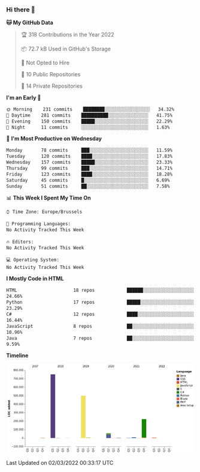 ### Hi there 👋

<!--START_SECTION:waka-->
**🐱 My GitHub Data** 

> 🏆 318 Contributions in the Year 2022
 > 
> 📦 72.7 kB Used in GitHub's Storage 
 > 
> 🚫 Not Opted to Hire
 > 
> 📜 10 Public Repositories 
 > 
> 🔑 14 Private Repositories  
 > 
**I'm an Early 🐤** 

```text
🌞 Morning    231 commits    ████████░░░░░░░░░░░░░░░░░   34.32% 
🌆 Daytime    281 commits    ██████████░░░░░░░░░░░░░░░   41.75% 
🌃 Evening    150 commits    █████░░░░░░░░░░░░░░░░░░░░   22.29% 
🌙 Night      11 commits     ░░░░░░░░░░░░░░░░░░░░░░░░░   1.63%

```
📅 **I'm Most Productive on Wednesday** 

```text
Monday       78 commits     ███░░░░░░░░░░░░░░░░░░░░░░   11.59% 
Tuesday      120 commits    ████░░░░░░░░░░░░░░░░░░░░░   17.83% 
Wednesday    157 commits    █████░░░░░░░░░░░░░░░░░░░░   23.33% 
Thursday     99 commits     ███░░░░░░░░░░░░░░░░░░░░░░   14.71% 
Friday       123 commits    ████░░░░░░░░░░░░░░░░░░░░░   18.28% 
Saturday     45 commits     █░░░░░░░░░░░░░░░░░░░░░░░░   6.69% 
Sunday       51 commits     ██░░░░░░░░░░░░░░░░░░░░░░░   7.58%

```


📊 **This Week I Spent My Time On** 

```text
⌚︎ Time Zone: Europe/Brussels

💬 Programming Languages: 
No Activity Tracked This Week

🔥 Editors: 
No Activity Tracked This Week

💻 Operating System: 
No Activity Tracked This Week

```

**I Mostly Code in HTML** 

```text
HTML                     18 repos            ██████░░░░░░░░░░░░░░░░░░░   24.66% 
Python                   17 repos            █████░░░░░░░░░░░░░░░░░░░░   23.29% 
C#                       12 repos            ████░░░░░░░░░░░░░░░░░░░░░   16.44% 
JavaScript               8 repos             ██░░░░░░░░░░░░░░░░░░░░░░░   10.96% 
Java                     7 repos             ██░░░░░░░░░░░░░░░░░░░░░░░   9.59%

```


**Timeline**

![Chart not found](https://raw.githubusercontent.com/guillaumedeplancke/guillaumedeplancke/main/charts/bar_graph.png) 


 Last Updated on 02/03/2022 00:33:17 UTC
<!--END_SECTION:waka-->
